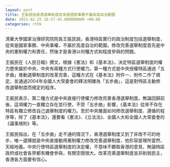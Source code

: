 ```yaml
---
layout: post
title: 王振民指香港選舉制度從來是國家事務不屬高度自治範圍
date: 2021-02-25 16:57:45.000000000 +08:00
categories: rthk
---
```


清華大學國家治理研究院院長王振民說，香港特區實行的政治制度包括選舉制度，從來是國家事務、中央事權，不屬於高度自治的範圍。修改完善選舉制度首先是中央的憲制權力和責任，然後才是香港以何種方式和程度參與的問題。

王振民在《人民日報》撰文，根據《憲法》和《基本法》，決定特區選舉制度的權力歷來屬於中央，中央有兩種方式行使權力。第一種方式是中央授權特區通過「五步曲」推動選舉制度的改革完善，這種方式在《基本法》附件一、附件二作了規定，並通過2004年全國人大常委會的釋法明確為「五步曲」，這是對特區主動修改選舉制度而規定的程序。

王振民表示，第二種方式是中央直接行使權力修改完善香港選舉制度。無論回歸前後，這項權力一直獨立存在並行使，不受「五步曲」影響，《基本法》從來不存在特區有獨立修改自己選舉制度的權力。至於中央層面如何修改選舉制度、遵循的程序等，除了《基本法》，還要看《憲法》、《立法法》、全國人大和全國人大常委會的《議事規則》等。

王振民指出，在「五步曲」走不通的情況下，香港選舉制度又到了非改不可的地步，唯一選擇就是中央直接動用憲制權力修改完善選舉制度，他形容是理所當然、天經地義。中央行使特區選舉制度的決定權，不意味不聽取香港的意見，無論特區政府或社會各界都有機會參與，有關空間很大。改革完善選舉制度並非削弱民主，香港各方面要有信心。
